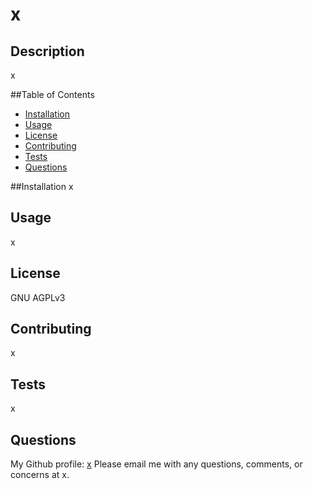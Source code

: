 # x

  ## Description 
  x

  ##Table of Contents 
  - [Installation](#installation)
  - [Usage](#usage)
  - [License](#license)
  - [Contributing](#contributing)
  - [Tests](#tests)
  - [Questions](#questions)

  ##Installation
  x

  ## Usage
  x

  ## License
  GNU AGPLv3

  ## Contributing
  x

  ## Tests 
  x

  ## Questions
  My Github profile: [x](https://github.com/x)
  Please email me with any questions, comments, or concerns at x.
